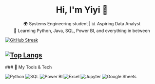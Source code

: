 <h1 align="center">Hi, I'm Yiyi 👋</h1>

<p align="center">
  🌍 Systems Engineering student | 📊 Aspiring Data Analyst <br>
  🎯 Learning Python, Java, SQL, Power BI, and everything in between <br>
</p>

<p align="center">
  
[![GitHub Streak](https://github-readme-streak-stats.herokuapp.com?user=yiyilopez&theme=swift)](https://git.io/streak-stats)

[![Top Langs](https://github-readme-stats.vercel.app/api/top-langs/?username=yiyilopez)](https://github.com/anuraghazra/github-readme-stats)
---
</p>
### 🧰 My Tools & Tech

![Python](https://img.shields.io/badge/Python-3776AB?style=flat&logo=python&logoColor=white)
![SQL](https://img.shields.io/badge/SQL-4479A1?style=flat&logo=postgresql&logoColor=white)
![Power BI](https://img.shields.io/badge/PowerBI-F2C811?style=flat&logo=powerbi&logoColor=black)
![Excel](https://img.shields.io/badge/Excel-217346?style=flat&logo=microsoft-excel&logoColor=white)
![Jupyter](https://img.shields.io/badge/Jupyter-F37626?style=flat&logo=jupyter&logoColor=white)
![Google Sheets](https://img.shields.io/badge/Sheets-34A853?style=flat&logo=googlesheets&logoColor=white)




